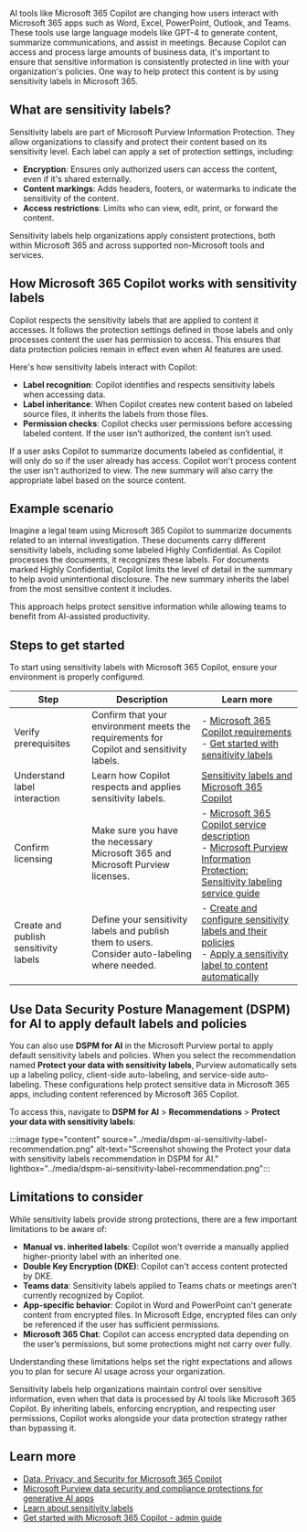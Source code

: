 AI tools like Microsoft 365 Copilot are changing how users interact with Microsoft 365 apps such as Word, Excel, PowerPoint, Outlook, and Teams. These tools use large language models like GPT-4 to generate content, summarize communications, and assist in meetings. Because Copilot can access and process large amounts of business data, it's important to ensure that sensitive information is consistently protected in line with your organization's policies. One way to help protect this content is by using sensitivity labels in Microsoft 365.

## What are sensitivity labels?

Sensitivity labels are part of Microsoft Purview Information Protection. They allow organizations to classify and protect their content based on its sensitivity level. Each label can apply a set of protection settings, including:

- **Encryption**: Ensures only authorized users can access the content, even if it's shared externally.
- **Content markings**: Adds headers, footers, or watermarks to indicate the sensitivity of the content.
- **Access restrictions**: Limits who can view, edit, print, or forward the content.

Sensitivity labels help organizations apply consistent protections, both within Microsoft 365 and across supported non-Microsoft tools and services.

## How Microsoft 365 Copilot works with sensitivity labels

Copilot respects the sensitivity labels that are applied to content it accesses. It follows the protection settings defined in those labels and only processes content the user has permission to access. This ensures that data protection policies remain in effect even when AI features are used.

Here's how sensitivity labels interact with Copilot:

- **Label recognition**: Copilot identifies and respects sensitivity labels when accessing data.
- **Label inheritance**: When Copilot creates new content based on labeled source files, it inherits the labels from those files.
- **Permission checks**: Copilot checks user permissions before accessing labeled content. If the user isn’t authorized, the content isn’t used.

If a user asks Copilot to summarize documents labeled as confidential, it will only do so if the user already has access. Copilot won't process content the user isn't authorized to view. The new summary will also carry the appropriate label based on the source content.

## Example scenario

Imagine a legal team using Microsoft 365 Copilot to summarize documents related to an internal investigation. These documents carry different sensitivity labels, including some labeled Highly Confidential. As Copilot processes the documents, it recognizes these labels. For documents marked Highly Confidential, Copilot limits the level of detail in the summary to help avoid unintentional disclosure. The new summary inherits the label from the most sensitive content it includes.

This approach helps protect sensitive information while allowing teams to benefit from AI-assisted productivity.

## Steps to get started

To start using sensitivity labels with Microsoft 365 Copilot, ensure your environment is properly configured.

| **Step** | **Description** | **Learn more** |
|------|-------------|------------|
| Verify prerequisites | Confirm that your environment meets the requirements for Copilot and sensitivity labels. | - [Microsoft 365 Copilot requirements](/microsoft-365-copilot/microsoft-365-copilot-requirements?azure-portal=true) <br> - [Get started with sensitivity labels](/purview/get-started-with-sensitivity-labels?azure-portal=true) |
| Understand label interaction | Learn how Copilot respects and applies sensitivity labels. | [Sensitivity labels and Microsoft 365 Copilot](/purview/sensitivity-labels?azure-portal=true#sensitivity-labels-and-microsoft-365-copilot)  |
| Confirm licensing | Make sure you have the necessary Microsoft 365 and Microsoft Purview licenses. | - [Microsoft 365 Copilot service description](/office365/servicedescriptions/office-365-platform-service-description/microsoft-365-copilot?azure-portal=true#available-plan) <br> - [Microsoft Purview Information Protection: Sensitivity labeling service guide](/office365/servicedescriptions/microsoft-365-service-descriptions/microsoft-365-tenantlevel-services-licensing-guidance/microsoft-365-security-compliance-licensing-guidance?azure-portal=true#microsoft-purview-information-protection-sensitivity-labeling) |
| Create and publish sensitivity labels | Define your sensitivity labels and publish them to users. Consider auto-labeling where needed. | - [Create and configure sensitivity labels and their policies](/purview/create-sensitivity-labels?azure-portal=true) <br> - [Apply a sensitivity label to content automatically](/purview/apply-sensitivity-label-automatically?azure-portal=true) |

## Use Data Security Posture Management (DSPM) for AI to apply default labels and policies

You can also use **DSPM for AI** in the Microsoft Purview portal to apply default sensitivity labels and policies. When you select the recommendation named **Protect your data with sensitivity labels**, Purview automatically sets up a labeling policy, client-side auto-labeling, and service-side auto-labeling. These configurations help protect sensitive data in Microsoft 365 apps, including content referenced by Microsoft 365 Copilot.

To access this, navigate to **DSPM for AI** > **Recommendations** > **Protect your data with sensitivity labels**:

:::image type="content" source="../media/dspm-ai-sensitivity-label-recommendation.png" alt-text="Screenshot showing the Protect your data with sensitivity labels recommendation in DSPM for AI." lightbox="../media/dspm-ai-sensitivity-label-recommendation.png":::

## Limitations to consider

While sensitivity labels provide strong protections, there are a few important limitations to be aware of:

- **Manual vs. inherited labels**: Copilot won't override a manually applied higher-priority label with an inherited one.
- **Double Key Encryption (DKE)**: Copilot can't access content protected by DKE.
- **Teams data**: Sensitivity labels applied to Teams chats or meetings aren't currently recognized by Copilot.
- **App-specific behavior**: Copilot in Word and PowerPoint can't generate content from encrypted files. In Microsoft Edge, encrypted files can only be referenced if the user has sufficient permissions.
- **Microsoft 365 Chat**: Copilot can access encrypted data depending on the user’s permissions, but some protections might not carry over fully.

Understanding these limitations helps set the right expectations and allows you to plan for secure AI usage across your organization.

Sensitivity labels help organizations maintain control over sensitive information, even when that data is processed by AI tools like Microsoft 365 Copilot. By inheriting labels, enforcing encryption, and respecting user permissions, Copilot works alongside your data protection strategy rather than bypassing it.

## Learn more

- [Data, Privacy, and Security for Microsoft 365 Copilot](/copilot/microsoft-365/microsoft-365-copilot-privacy?azure-portal=true)
- [Microsoft Purview data security and compliance protections for generative AI apps](/purview/ai-microsoft-purview?azure-portal=true)
- [Learn about sensitivity labels](/purview/sensitivity-labels?azure-portal=true)
- [Get started with Microsoft 365 Copilot - admin guide](/copilot/microsoft-365/microsoft-365-copilot-setup?azure-portal=true)
